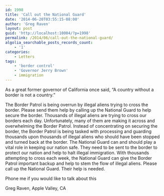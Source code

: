 ```yaml
---
id: 1998
title: 'Call out the National Guard'
date: '2014-06-20T03:55:15-08:00'
author: 'Greg Raven'
layout: post
guid: 'http://localhost:10004/?p=1998'
permalink: /2014/06/call-out-the-national-guard/
algolia_searchable_posts_records_count:
    - '1'
categories:
    - Letters
tags:
    - 'border control'
    - 'Governor Jerry Brown'
    - immigration
---
```


As a great former governor of California once said, “A country without a border is not a country.”

The Border Patrol is being overrun by illegal aliens trying to cross the border. Please send them help by calling up the National Guard to help secure the border. Thousands of illegal aliens are trying to cross our borders each day. Unfortunately, many of them are making it across and overwhelming the Border Patrol. Instead of concentrating on securing the border, the Border Patrol is being tasked with processing and guarding thousands upon thousands of illegal aliens who should have been stopped and turned back at the border. The National Guard can and should play a vital role in keeping our nation safe. They need to be sent to the border to protect our nation and help to halt illegal immigration. With thousands attempting to cross each week, the National Guard can give the Border Patrol important backup and help to stem the flow of illegal aliens. Please call up the National Guard. Their help is needed.

Phone me if you would like to talk about this

Greg Raven, Apple Valley, CA